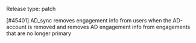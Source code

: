 Release type: patch

[#45401] AD_sync removes engagement info from users when the AD-account is removed and removes AD engagement info from engagements that are no longer primary
